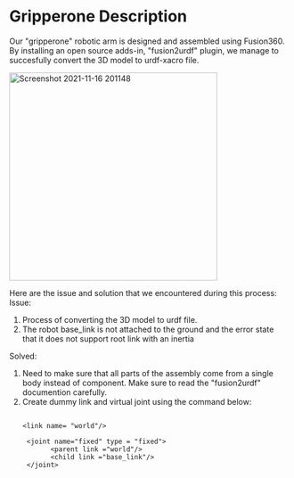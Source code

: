# Gripperone Description

Our "gripperone" robotic arm is designed and assembled using Fusion360. By installing an open source adds-in, "fusion2urdf" plugin, we manage to succesfully convert the 3D model to urdf-xacro file.

<img width="373" alt="Screenshot 2021-11-16 201148" src="https://user-images.githubusercontent.com/90337307/141983712-b5e0a8d8-9823-47b8-8c12-c27e95e0e848.png">

Here are the issue and solution that we encountered during this process:
Issue:
1. Process of converting the 3D model to urdf file. 
2. The robot base_link is not attached to the ground and the error state that it does not support root link with an inertia


Solved:
1. Need to make sure that all parts of the assembly come from a single body instead of component. Make sure to read the "fusion2urdf" documention carefully.
2. Create dummy link and virtual joint using the command below:
     ```
     
     <link name= "world"/>

      <joint name="fixed" type = "fixed">
	        <parent link ="world"/>
	        <child link ="base_link"/>
      </joint>
      
     ```
